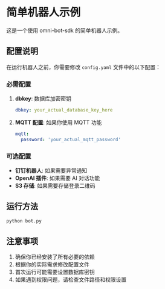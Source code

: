 # 简单机器人示例

这是一个使用 omni-bot-sdk 的简单机器人示例。

## 配置说明

在运行机器人之前，你需要修改 `config.yaml` 文件中的以下配置：

### 必需配置

1. **dbkey**: 数据库加密密钥
   ```yaml
   dbkey: your_actual_database_key_here
   ```

2. **MQTT 配置**: 如果你使用 MQTT 功能
   ```yaml
   mqtt:
     password: 'your_actual_mqtt_password'
   ```

### 可选配置

- **钉钉机器人**: 如果需要异常通知
- **OpenAI 插件**: 如果需要 AI 对话功能
- **S3 存储**: 如果需要存储登录二维码

## 运行方法

```bash
python bot.py
```

## 注意事项

1. 确保你已经安装了所有必要的依赖
2. 根据你的实际需求修改配置文件
3. 首次运行可能需要设置数据库密钥
4. 如果遇到权限问题，请检查文件路径和权限设置 